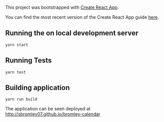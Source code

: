 This project was bootstrapped with [Create React App](https://github.com/facebookincubator/create-react-app).

You can find the most recent version of the Create React App guide [here](https://github.com/facebookincubator/create-react-app/blob/master/packages/react-scripts/template/README.md).

## Running the on local development server
`yarn start`

## Running Tests
`yarn test`

## Building application
`yarn run build`

The application can be seen deployed at http://sbromley07.github.io/bromley-calendar